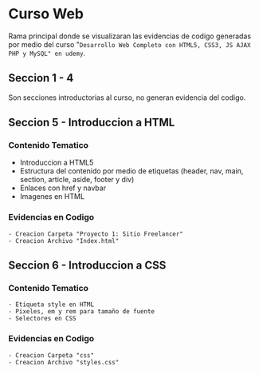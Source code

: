 # Curso Web

Rama principal donde se visualizaran las evidencias de codigo generadas por medio del curso "`Desarrollo Web Completo con HTML5, CSS3, JS AJAX PHP y MySQL" en udemy`.

## Seccion 1 - 4

Son secciones introductorias al curso, no generan evidencia del codigo.

## Seccion 5 - Introduccion a HTML

### Contenido Tematico

- Introduccion a HTML5
- Estructura del contenido por medio de etiquetas (header, nav, main, section, article, aside, footer y div)
- Enlaces con href y navbar
- Imagenes en HTML

### Evidencias en Codigo

    - Creacion Carpeta "Proyecto 1: Sitio Freelancer"
    - Creacion Archivo "Index.html"

## Seccion 6 - Introduccion a CSS

### Contenido Tematico

    - Etiqueta style en HTML
    - Pixeles, em y rem para tamaño de fuente
    - Selectores en CSS

### Evidencias en Codigo

    - Creacion Carpeta "css"
    - Creacion Archivo "styles.css"
